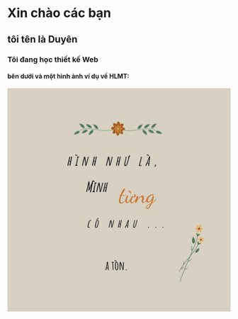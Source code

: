 <!DOCTYPE html>
  <html>
  <head>
	  <title>Xem ví dụ</title>
	  <meta charset="utf-8">
</head>
<body>
	<h1> Xin chào các bạn</h1>
	<h2> tôi tên là Duyên</h2>
	<h3> Tôi đang học thiết kế Web</h3>
	<h4> bên dưới và một hình ảnh ví dụ về HLMT: </h4>
        <img src="277107521_505655224263171_6477270172881691054_n (1).jpg" />
</body>
</html>
  
  
  
 
   
